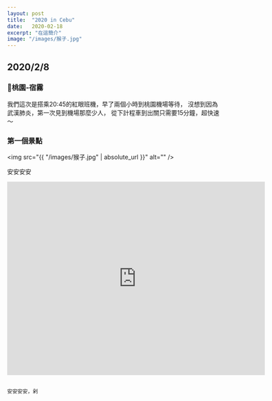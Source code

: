 ```yaml
---
layout: post
title:  "2020 in Cebu"
date:   2020-02-18
excerpt: "在這簡介"
image: "/images/猴子.jpg"
---
```


<h2>2020/2/8</h2>
<h3>📍桃園-宿霧</h3>
我們這次是搭乘20:45的紅眼班機，早了兩個小時到桃園機場等待，
沒想到因為武漢肺炎，第一次見到機場那麼少人，
從下計程車到出關只需要15分鐘，超快速～



<h3>第一個景點</h3>

<span class="image fit"><img src="{{ "/images/猴子.jpg" | absolute_url }}" alt="" /></span>

安安安安

<iframe src="https://www.google.com/maps/embed?pb=!1m14!1m8!1m3!1d7223.976842943524!2d121.4797777!3d25.136082299999998!3m2!1i1024!2i768!4f13.1!3m3!1m2!1s0x3442afae817571f9%3A0xf196ae1a71366abc!2z5b6p6IiI5bSX56uZ!5e0!3m2!1szh-TW!2stw!4v1581961877099!5m2!1szh-TW!2stw" width="600" height="450" frameborder="0" style="border:0;" allowfullscreen=""></iframe>

<div class="box alt">
    <div class="row 50% uniform">
        <div class="4u"><span class="image fit"><img src="{{ "/images/pic02.jpg" | absolute_url }}" alt="" /></span></div>
        <div class="4u"><span class="image fit"><img src="{{ "/images/pic04.jpg" | absolute_url }}" alt="" /></span></div>
        <div class="4u$"><span class="image fit"><img src="{{ "/images/pic03.jpg" | absolute_url }}" alt="" /></span></div>
    </div>
</div>

<p><span class="image left"><img src="{{ "/images/pic02.jpg" | absolute_url }}" alt="" /></span>

    安安安安，剁

</p>
